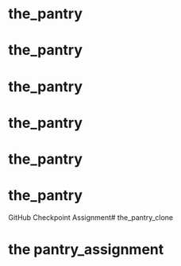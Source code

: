 # the_pantry
# the_pantry
# the_pantry
# the_pantry
# the_pantry
# the_pantry
GitHub Checkpoint Assignment# the_pantry_clone
# the pantry_assignment
